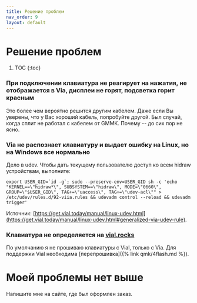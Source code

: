 ```yaml
---
title: Решение проблем
nav_order: 9
layout: default
---
```


# Решение проблем

1. TOC
{:toc}

### При подключении клавиатура не реагирует на нажатия, не отображается в Via, дисплеи не горят, подсветка горит красным

Это более чем вероятно решится другим кабелем. Даже если Вы уверены, что у Вас хороший кабель, попробуйте другой. Был случай, когда сплит не работал с кабелем от GMMK. Почему -- до сих пор не ясно.

### Via не распознает клавиатуру и выдает ошибку на Linux, но на Windows все нормально

Дело в udev. Чтобы дать текущему пользователю доступ ко всем hidraw устройствам, выполните:

```
export USER_GID=`id -g`; sudo --preserve-env=USER_GID sh -c 'echo "KERNEL==\"hidraw*\", SUBSYSTEM==\"hidraw\", MODE=\"0660\", GROUP=\"$USER_GID\", TAG+=\"uaccess\", TAG+=\"udev-acl\"" > /etc/udev/rules.d/92-viia.rules && udevadm control --reload && udevadm trigger'
```

Источник: [https://get.vial.today/manual/linux-udev.html](https://get.vial.today/manual/linux-udev.html#generalized-via-udev-rule).

### Клавиатура не определяется на [vial.rocks](https://vial.rocks/)

По умолчанию я не прошиваю клавиатуры с Vial, только с Via. Для поддержки Vial необходима [перепрошивка]({% link qmk/4flash.md %}).

# Моей проблемы нет выше

Напишите мне на сайте, где был оформлен заказ.

